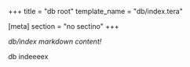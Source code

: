 +++
title = "db root"
template_name = "db/index.tera"

[meta]
section = "no sectino"
+++

*db/index markdown content!*

db indeeeex